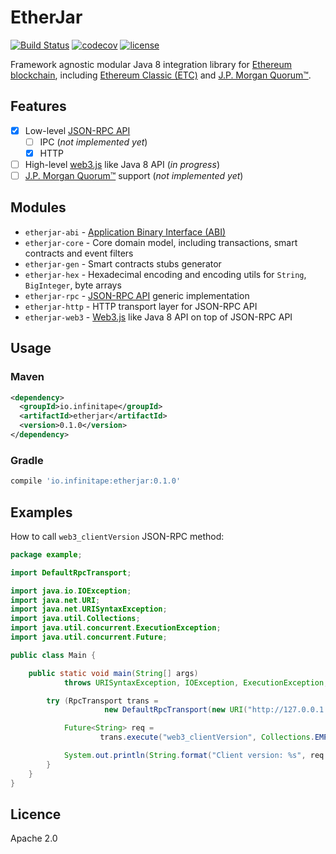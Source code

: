 # EtherJar

[![Build Status](https://travis-ci.org/Infinitape/etherjar.svg?branch=master)](https://travis-ci.org/Infinitape/etherjar)
[![codecov](https://codecov.io/gh/Infinitape/etherjar/branch/master/graph/badge.svg)](https://codecov.io/gh/Infinitape/etherjar)
[![license](https://img.shields.io/github/license/infinitape/etherjar.svg?maxAge=2592000)](https://github.com/infinitape/etherjar/blob/master/LICENSE)

Framework agnostic modular Java 8 integration library for [Ethereum blockchain](https://www.ethereum.org),
including [Ethereum Classic (ETC)](https://ethereumclassic.github.io/)
and [J.P. Morgan Quorum™](https://www.jpmorgan.com/country/US/EN/Quorum).

## Features

* [x] Low-level [JSON-RPC API](https://github.com/ethereum/wiki/wiki/JSON-RPC)
  * [ ] IPC (_not implemented yet_)
  * [x] HTTP
* [ ] High-level [web3.js](https://github.com/ethereum/web3.js) like Java 8 API (_in progress_)
* [ ] [J.P. Morgan Quorum™](https://www.jpmorgan.com/country/US/EN/Quorum) support (_not implemented yet_)

## Modules

* `etherjar-abi` - [Application Binary Interface (ABI)](https://github.com/ethereum/wiki/wiki/Ethereum-Contract-ABI)
* `etherjar-core` - Core domain model, including transactions, smart contracts and event filters
* `etherjar-gen` - Smart contracts stubs generator
* `etherjar-hex` - Hexadecimal encoding and encoding utils for `String`, `BigInteger`, byte arrays
* `etherjar-rpc` - [JSON-RPC API](https://github.com/ethereum/wiki/wiki/JSON-RPC) generic implementation
* `etherjar-http` - HTTP transport layer for JSON-RPC API
* `etherjar-web3` - [Web3.js](https://github.com/ethereum/web3.js) like Java 8 API on top of JSON-RPC API

## Usage

### Maven

```xml
<dependency>
  <groupId>io.infinitape</groupId>
  <artifactId>etherjar</artifactId>
  <version>0.1.0</version>
</dependency>
```

### Gradle

```groovy
compile 'io.infinitape:etherjar:0.1.0'
```

## Examples

How to call `web3_clientVersion` JSON-RPC method:

```java
package example;

import DefaultRpcTransport;

import java.io.IOException;
import java.net.URI;
import java.net.URISyntaxException;
import java.util.Collections;
import java.util.concurrent.ExecutionException;
import java.util.concurrent.Future;

public class Main {

    public static void main(String[] args)
            throws URISyntaxException, IOException, ExecutionException, InterruptedException {

        try (RpcTransport trans =
                     new DefaultRpcTransport(new URI("http://127.0.0.1:8545"))) {

            Future<String> req =
                    trans.execute("web3_clientVersion", Collections.EMPTY_LIST, String.class);

            System.out.println(String.format("Client version: %s", req.get()));
        }
    }
}
```

## Licence

Apache 2.0
